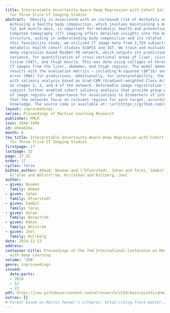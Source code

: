 ```yaml
---
title: Interpretable Uncertainty-Aware Deep Regression with Cohort Saliency Analysis
  for Three-Slice CT Imaging Studies
abstract: 'Obesity is associated with an increased risk of morbidity and mortality.
  Achieving a healthy body composition, which involves maintaining a balance between
  fat and muscle mass, is important for metabolic health and preventing chronic diseases.
  Computed tomography (CT) imaging offers detailed insights into the body’s internal
  structure, aiding in understanding body composition and its related factors. In
  this feasibility study, we utilized CT image data from 2,724 subjects from the large
  metabolic health cohort studies SCAPIS and IGT. We train and evaluate an uncertainty-aware
  deep regression based ResNet-50 network, which outputs its prediction as mean and
  variance, for quantification of cross-sectional areas of liver, visceral adipose
  tissue (VAT), and thigh muscle. This was done using collages of three single-slice
  CT images from the liver, abdomen, and thigh regions. The model demonstrated promising
  results with the evaluation metrics – including R-squared ($R^2$) and mean absolute
  error (MAE) for predictions. Additionally, for interpretability, the model was evaluated
  with saliency analysis based on Grad-CAM (Gradient-weighted Class Activation Mapping)
  at stages 2, 3, and 4 of the network. Deformable image registration to a template
  subject further enabled cohort saliency analysis that provide group-wise visualization
  of image regions of importance for associations to biomarkers of interest. We found
  that the networks focus on relevant regions for each target, according to prior
  knowledge. The source code is available at: \url{https://github.com/noumannahmad/dr_3slice_ct}.'
layout: inproceedings
series: Proceedings of Machine Learning Research
publisher: PMLR
issn: 2640-3498
id: ahmad24a
month: 0
tex_title: Interpretable Uncertainty-Aware Deep Regression with Cohort Saliency Analysis
  for Three-Slice CT Imaging Studies
firstpage: 17
lastpage: 32
page: 17-32
order: 17
cycles: false
bibtex_author: Ahmad, Nouman and \"Ofverstedt, Johan and Tarai, Sambit and Bergstr\"om,
  G\"oran and Ahlstr\"om, H\r{a}kan and Kullberg, Joel
author:
- given: Nouman
  family: Ahmad
- given: Johan
  family: Öfverstedt
- given: Sambit
  family: Tarai
- given: Göran
  family: Bergström
- given: Håkan
  family: Ahlström
- given: Joel
  family: Kullberg
date: 2024-12-23
address:
container-title: Proceedings of The 7nd International Conference on Medical Imaging
  with Deep Learning
volume: '250'
genre: inproceedings
issued:
  date-parts:
  - 2024
  - 12
  - 23
pdf: https://raw.githubusercontent.com/mlresearch/v250/main/assets/ahmad24a/ahmad24a.pdf
extras: []
# Format based on Martin Fenner's citeproc: https://blog.front-matter.io/posts/citeproc-yaml-for-bibliographies/
---
```

